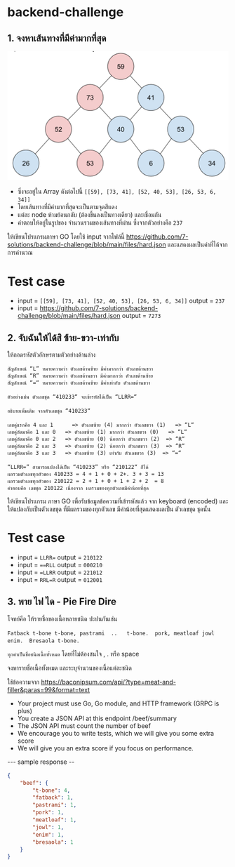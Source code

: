 # backend-challenge

## 1. จงหาเส้นทางที่มีค่ามากที่สุด

![Figure 1-1](challenge1/files/max-path.png)

- ซึ่งจะอยู่ใน Array ดังต่อไปนี้ `[[59], [73, 41], [52, 40, 53], [26, 53, 6, 34]]`
- โดยเส้นทางที่มีค่ามากที่สุดจะเป็นตามจุดสีแดง
- แต่ละ node ห้ามย้อนกลับ (ต้องขึ้นลงเป็นทางเดียว) และเชื่อมกัน
- คำตอบให้อยู่ในรูปของ จำนวนรวมของเส้นทางที่ผ่าน ซึ่งจากตัวอย่างคือ `237`

ให้เขียนโปรแกรมภาษา GO โดยใช้ input จากไฟล์นี้ <https://github.com/7-solutions/backend-challenge/blob/main/files/hard.json> และแสดงผลเป็นค่าที่ได้จากการคำนวณ

# Test case

- input = `[[59], [73, 41], [52, 40, 53], [26, 53, 6, 34]]` output = `237`
- input = <https://github.com/7-solutions/backend-challenge/blob/main/files/hard.json> output = `7273`

## 2. จับฉันให้ได้สิ ซ้าย-ขวา-เท่ากับ

ให้ถอดรหัสตัวอักษรตามตัวอย่างด้านล่าง

```
สัญลักษณ์ “L” หมายความว่า ตัวเลขด้านซ้าย มีค่ามากกว่า ตัวเลขด้านขวา
สัญลักษณ์ “R” หมายความว่า ตัวเลขด้านขวา มีค่ามากกว่า ตัวเลขด้านซ้าย
สัญลักษณ์ “=“ หมายความว่า ตัวเลขด้านซ้าย มีค่าเท่ากับ ตัวเลขด้านขวา

ตัวอย่างเช่น ตัวเลขชุด “410233“ จะเข้ารหัสได้เป็น “LLRR=“

อธิบายเพิ่มเติม จากตัวเลขชุด “410233“

เลขคู่แรกคือ 4 และ 1      => ตัวเลขซ้าย (4) มากกว่า ตัวเลขขวา (1)   => “L“
เลขคู่ถัดมาคือ 1 และ 0   => ตัวเลขซ้าย (1) มากกว่า ตัวเลขขวา (0)   => “L“
เลขคู่ถัดมาคือ 0 และ 2   => ตัวเลขซ้าย (0) น้อยกว่า ตัวเลขขวา (2)  => “R“
เลขคู่ถัดมาคือ 2 และ 3   => ตัวเลขซ้าย (2) น้อยกว่า ตัวเลขขวา (3)  => “R“
เลขคู่ถัดมาคือ 3 และ 3   => ตัวเลขซ้าย (3) เท่ากับ ตัวเลขขวา (3)  => “=“

“LLRR=” สามารถแปลงได้เป็น “410233” หรือ “210122“ ก็ได้ 
ผลรวมตัวเลขทุกตัวของ 410233 = 4 + 1 + 0 + 2+. 3 + 3 = 13
ผลรวมตัวเลขทุกตัวของ 210122 = 2 + 1 + 0 + 1 + 2 + 2  = 8
คำตอบคือ เลขชุด 210122 เนื่องจาก ผลรวมของทุกตัวเลขมีค่าน้อยที่สุด
```

ให้เขียนโปรแกรม ภาษา GO เพื่อรับข้อมูลข้อความที่เข้ารหัสแล้ว จาก keyboard (encoded) และให้แปลงกับเป็นตัวเลขชุด ที่มีผลรวมของทุกตัวเลข มีค่าน้อยที่สุดแสดงผลเป็น ตัวเลขชุด ชุดนั้น

# Test case

- input = `LLRR=` output = `210122`
- input = `==RLL` output = `000210`
- input = `=LLRR` output = `221012`
- input = `RRL=R` output = `012001`

## 3. พาย ไฟ ได - Pie Fire Dire  

โจทย์คือ ให้รายชื่อของเนื้อหลายชนิด ปะปนกันเช่น

```Fatback t-bone t-bone, pastrami  ..   t-bone.  pork, meatloaf jowl enim.  Bresaola t-bone.```

`ทุกคำเป็นชื่อชนิดเนื้อทั้งหมด` โดยที่ไม่ต้องสนใจ , . หรือ space

จงหารายชื่อเนื้อทั้งหมด และระบุจำนวนของเนื้อแต่ละชนิด

ใช้ข้อความจาก <https://baconipsum.com/api/?type=meat-and-filler&paras=99&format=text>

- Your project must use Go, Go module, and HTTP framework (GRPC is plus)
- You create a JSON API at this endpoint /beef/summary
- The JSON API must count the number of beef
- We encourage you to write tests, which we will give you some extra score
- We will give you an extra score if you focus on performance.

--- sample response --

```json
{
    "beef": {
        "t-bone": 4,
        "fatback": 1,
        "pastrami": 1,
        "pork": 1,
        "meatloaf": 1,
        "jowl": 1,
        "enim": 1,
        "bresaola": 1
    }
}
```
